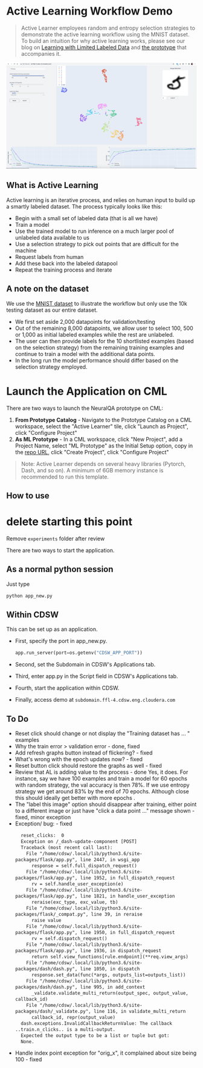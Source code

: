 # Active Learning Workflow Demo

> Active Learner employees random and entropy selection strategies to demonstrate the 
active learning workflow using the MNIST dataset. 
> To build an intuition for why active learning works, please see our blog on [Learning with Limited Labeled Data](https://blog.cloudera.com/a-guide-to-learning-with-limited-labeled-data/) 
and [the prototype](https://activelearner.fastforwardlabs.com/) that accompanies it.

![AL Screenshot](docs/images/al.png)

## What is Active Learning

Active learning is an iterative process, and relies on human input to build up a
smartly labeled dataset. The process typically looks like this:

* Begin with a small set of labeled data (that is all we have)
* Train a model 
* Use the trained model to run inference on a much larger pool of unlabeled data 
available to us
* Use a selection strategy to pick out points that are difficult for the machine
* Request labels from human
* Add these back into the labeled datapool
* Repeat the training process and iterate

## A note on the dataset

We use the [MNIST dataset](http://yann.lecun.com/exdb/mnist/) to illustrate the 
workflow but only use the 10k testing dataset as our entire dataset. 
- We first set aside 2,000 datapoints for validation/testing
- Out of the remaining 8,000 datapoints, we allow user to select 100, 500 or 1,000 as 
initial labeled examples while the rest are unlabeled. 
- The user can then provide labels for the 10 shortlisted examples (based on the selection strategy) from the 
remaining training examples and continue to train a model with the additional data 
points. 
- In the long run the model performance should differ based on the selection strategy employed.

# Launch the Application on CML

There are two ways to launch the NeuralQA prototype on CML:

1. **From Prototype Catalog** - Navigate to the Prototype Catalog on a CML workspace, select the "Active Learner" tile, click "Launch as Project", click "Configure Project"
2. **As ML Prototype** - In a CML workspace, click "New Project", add a Project Name, select "ML Prototype" as the Initial Setup option, copy in the [repo URL](https://github.com/fastforwardlabs/active-learning-cml), click "Create Project", click "Configure Project"

> Note: Active Learner depends on several heavy libraries (Pytorch, Dash, and so on). A minimum of 6GB memory instance is recommended to run this template.
## How to use


# delete starting this point

Remove `experiments` folder after review

There are two ways to start the application.

## As a normal python session

Just type 
  ```python
  python app_new.py
  ```

## Within CDSW

This can be set up as an application.

- First, specify the port in app_new.py. 

  ```python
  app.run_server(port=os.getenv("CDSW_APP_PORT"))
  ```

- Second, set the Subdomain in CDSW's Applications tab.

- Third, enter app.py in the Script field in CDSW's Applications tab.

- Fourth, start the application within CDSW.

- Finally, access demo at `subdomain.ffl-4.cdsw.eng.cloudera.com`


## To Do
- Reset click should change or not display the "Training dataset has ... " examples
- Why the train error > validation error - done, fixed
- Add refresh graphs button instead of flickering? - fixed
- What's wrong with the epoch updates now? - fixed
- Reset button click should restore the graphs as well - fixed
- Review that AL is adding value to the process - done
  Yes, it does. For instance, say we have 100 examples and train a model for 60 epochs
  with random strategy, the val accuracy is then 78%. If we use entropy strategy we 
  get around 83% by the end of 70 epochs. Although close this should ideally get better 
  with more epochs .
- The "label this image" option should disappear after training, either point to a different image
  or just have "click a data point ..." message shown - fixed, minor exception
- Exception/ bug: - fixed
  ```
    reset_clicks:  0
    Exception on /_dash-update-component [POST]
    Traceback (most recent call last):
      File "/home/cdsw/.local/lib/python3.6/site-packages/flask/app.py", line 2447, in wsgi_app
        response = self.full_dispatch_request()
      File "/home/cdsw/.local/lib/python3.6/site-packages/flask/app.py", line 1952, in full_dispatch_request
        rv = self.handle_user_exception(e)
      File "/home/cdsw/.local/lib/python3.6/site-packages/flask/app.py", line 1821, in handle_user_exception
        reraise(exc_type, exc_value, tb)
      File "/home/cdsw/.local/lib/python3.6/site-packages/flask/_compat.py", line 39, in reraise
        raise value
      File "/home/cdsw/.local/lib/python3.6/site-packages/flask/app.py", line 1950, in full_dispatch_request
        rv = self.dispatch_request()
      File "/home/cdsw/.local/lib/python3.6/site-packages/flask/app.py", line 1936, in dispatch_request
        return self.view_functions[rule.endpoint](**req.view_args)
      File "/home/cdsw/.local/lib/python3.6/site-packages/dash/dash.py", line 1050, in dispatch
        response.set_data(func(*args, outputs_list=outputs_list))
      File "/home/cdsw/.local/lib/python3.6/site-packages/dash/dash.py", line 995, in add_context
        _validate.validate_multi_return(output_spec, output_value, callback_id)
      File "/home/cdsw/.local/lib/python3.6/site-packages/dash/_validate.py", line 116, in validate_multi_return
        callback_id, repr(output_value)
    dash.exceptions.InvalidCallbackReturnValue: The callback ..train.n_clicks.. is a multi-output.
    Expected the output type to be a list or tuple but got:
    None.
  ```
- Handle index point exception for "orig_x", it complained about size being 100 - fixed


